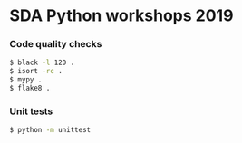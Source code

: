 # SDA Python workshops 2019

### Code quality checks
```bash
$ black -l 120 .
$ isort -rc .
$ mypy .
$ flake8 .
```

### Unit tests
```bash
$ python -m unittest
```
